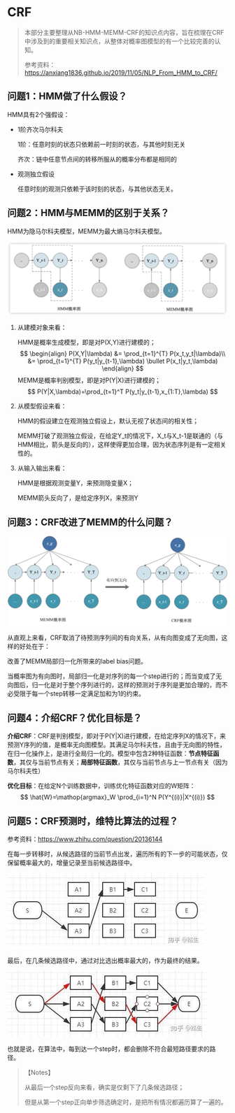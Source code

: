 # CRF

> 本部分主要整理从NB-HMM-MEMM-CRF的知识点内容，旨在梳理在CRF中涉及到的重要相关知识点，从整体对概率图模型的有一个比较完善的认知。
>
> 参考资料：https://anxiang1836.github.io/2019/11/05/NLP_From_HMM_to_CRF/

## 问题1：HMM做了什么假设？

HMM具有2个强假设：

- 1阶齐次马尔科夫

  1阶：任意时刻的状态只依赖前一时刻的状态，与其他时刻无关

  齐次：链中任意节点间的转移所服从的概率分布都是相同的

- 观测独立假设

  任意时刻的观测只依赖于该时刻的状态，与其他状态无关。

## 问题2：HMM与MEMM的区别于关系？

HMM为隐马尔科夫模型，MEMM为最大熵马尔科夫模型。

![](https://raw.githubusercontent.com/anxiang1836/FigureBed/master/img/20200311231914.png)

1. 从建模对象来看：

   HMM是概率生成模型，即是对P(X,Y)进行建模的；
   $$
   \begin{align}
   	P(X,Y|\lambda) &= \prod_{t=1}^{T} P(x_t,y_t|\lambda)\\
   	               &= \prod_{t=1}^{T} P(y_t|y_{t-1},\lambda) \bullet 
   	                                  P(x_t|y_t,\lambda)
   \end{align}
   $$
   MEMM是概率判别模型，即是对P(Y|X)进行建模的；
   $$
   P(Y|X,\lambda)=\prod_{t=1}^T P(y_t|y_{t-1},x_{1:T},\lambda)
   $$
   

2. 从模型假设来看：

   HMM的假设建立在观测独立假设上，默认无视了状态间的相关性；

   MEMM打破了观测独立假设，在给定Y_t的情况下，X_t与X_t-1是联通的（与HMM相比，箭头是反向的），这样使得更加合理，因为状态序列是有一定相关性的。

3. 从输入输出来看：

   HMM是根据观测变量Y，来预测隐变量X；

   MEMM箭头反向了，是给定序列X，来预测Y

## 问题3：CRF改进了MEMM的什么问题？

<img src="https://raw.githubusercontent.com/anxiang1836/FigureBed/master/img/MEMM_CRF.png" style="zoom:50%;" />

从直观上来看，CRF取消了待预测序列间的有向关系，从有向图变成了无向图，这样的好处在于：

改善了MEMM局部归一化所带来的label bias问题。

当概率图为有向图时，局部归一化是对序列的每一个step进行的；而当变成了无向图后，归一化是对于整个序列进行的，这样的预测对于序列是更加合理的，而不必受限于每一个step转移一定满足加和为1的约束。

## 问题4：介绍CRF？优化目标是？

**介绍CRF**：CRF是判别模型，即对于P(Y|X)进行建模，在给定序列X的情况下，来预测Y序列的值，是概率无向图模型。其满足马尔科夫性，且由于无向图的特性，在归一化操作上，是进行全局归一化的。模型中包含2种特征函数：**节点特征函数**，其仅与当前节点有关；**局部特征函数**，其仅与当前节点与上一节点有关（因为马尔科夫性）

**优化目标**：在给定N个训练数据中，训练优化特征函数对应的W矩阵：
$$
\hat{W}=\mathop{argmax}_W \prod_{i=1}^N P(Y^{(i)}|X^{(i)})
$$

## 问题5：CRF预测时，维特比算法的过程？

参考资料：https://www.zhihu.com/question/20136144

在每一步转移时，从候选路径的当前节点出发，遍历所有的下一步的可能状态，仅保留概率最大的，增量记录至当前候选路径中。

![](https://raw.githubusercontent.com/anxiang1836/FigureBed/master/img/20200311230718.png)

最后，在几条候选路径中，通过对比选出概率最大的，作为最终的结果。

![](https://raw.githubusercontent.com/anxiang1836/FigureBed/master/img/20200311230644.png)

也就是说，在算法中，每到达一个step时，都会删除不符合最短路径要求的路径。

> 【Notes】
>
> 从最后一个step反向来看，确实是仅剩下了几条候选路径；
>
> 但是从第一个step正向单步筛选确定时，是把所有情况都遍历算了一遍的。